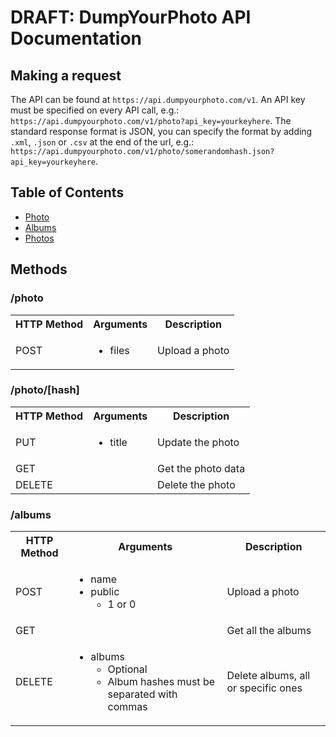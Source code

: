 # DRAFT: DumpYourPhoto API Documentation

## Making a request
The API can be found at `https://api.dumpyourphoto.com/v1`. 
An API key must be specified on every API call, e.g.: `https://api.dumpyourphoto.com/v1/photo?api_key=yourkeyhere`. 
The standard response format is JSON, you can specify the format by adding `.xml`, `.json` or `.csv` at the end of the url, 
e.g.: `https://api.dumpyourphoto.com/v1/photo/somerandomhash.json?api_key=yourkeyhere`.

## Table of Contents
* [Photo](photo.md)
* [Albums](albums.md)
* [Photos](album/photos.php)

## Methods
### /photo
<table>
	<tr>
		<th>HTTP Method</th>
		<th>Arguments</th>
		<th>Description</th>
	</tr>
	<tr>
		<td>POST</td>
		<td>
			<ul>
				<li>files</li>
			</ul>
		</td>
		<td>Upload a photo</td>
	</tr>
</table>

### /photo/[hash]
<table>
	<tr>
		<th>HTTP Method</th>
		<th>Arguments</th>
		<th>Description</th>
	</tr>
	<tr>
		<td>PUT</td>
		<td>
			<ul>
				<li>title</li>
			</ul>
		</td>
		<td>Update the photo</td>
	</tr>
	<tr>
		<td>GET</td>
		<td></td>
		<td>Get the photo data</td>
	</tr>
	<tr>
		<td>DELETE</td>
		<td></td>
		<td>Delete the photo</td>
	</tr>
</table>

### /albums
<table>
	<tr>
		<th>HTTP Method</th>
		<th>Arguments</th>
		<th>Description</th>
	</tr>
	<tr>
		<td>POST</td>
		<td>
			<ul>
				<li>name</li>
				<li>
					public
					<ul>
						<li>1 or 0</li>
					</ul>
				</li>
			</ul>
		</td>
		<td>Upload a photo</td>
	</tr>
	<tr>
		<td>GET</td>
		<td></td>
		<td>Get all the albums</td>
	</tr>
	<tr>
		<td>DELETE</td>
		<td>
			<ul>
				<li>
					albums
					<ul>
						<li>Optional</li>
						<li>Album hashes must be separated with commas</li>
					</ul>
				</li>
			</ul>
		</td>
		<td>Delete albums, all or specific ones</td>
	</tr>
</table>